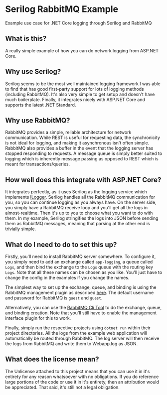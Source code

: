 # Serilog RabbitMQ Example
Example use case for .NET Core logging through Serilog and RabbitMQ

## What is this?
A really simple example of how you can do network logging from ASP.NET Core.

## Why use Serilog?
Serilog seems to be the most well maintained logging framework I was able to find that has good first-party support for lots of logging methods (including RabbitMQ). It's also very simple to get setup and doesn't have much boilerplate. Finally, it integrates nicely with ASP.NET Core and supports the latest .NET Standard.

## Why use RabbitMQ?
RabbitMQ provides a simple, reliable architecture for network communication. While REST is useful for requesting data, the synchronicity is not ideal for logging, and making it asynchronous isn't often simple. RabbitMQ also provides a buffer in the event that the logging server has stopped responding to requests. A message queue is simply better suited to logging which is inherently message passing as opposed to REST which is meant for transactions/queries.

## How well does this integrate with ASP.NET Core?
It integrates perfectly, as it uses Serilog as the logging service which implements [ILogger](https://docs.microsoft.com/en-us/aspnet/core/fundamentals/logging/). Serilog handles all the RabbitMQ communication for you, so you can continue logging as you always have. On the server side, you simply have a RabbitMQ receive loop and you'll get all the logs in almost-realtime. Then it's up to you to choose what you want to do with them. In my example, Serilog stringifies the logs into JSON before sending them as RabbitMQ messages, meaning that parsing at the other end is trivially simple.

## What do I need to do to set this up?
Firstly, you'll need to install RabbitMQ server somewhere. To configure it, you simply need to add an exchange called `app-logging`, a queue called `Logs`, and then bind the exchange to the `Logs` queue with the routing key `Logs`. Note that all these names can be chosen as you like. You'll just have to change the config in the examples if you change the names.

The simplest way to set up the exchange, queue, and binding is using the RabbitMQ management plugin as described [here](https://www.rabbitmq.com/management.html). The default username and password for RabbitMQ is `guest` and `guest`.

Alternatively, you can use the [RabbitMQ Cli Tool](https://www.rabbitmq.com/management-cli.html) to do the exchange, queue, and binding creation. Note that you'll still have to enable the management interface plugin for this to work.

Finally, simply run the respective projects using `dotnet run` within their project directories. All the logs from the example web application will automatically be routed through RabbitMQ. The log server will then receive the logs from RabbitMQ and write them to Webapp.log as JSON.

## What does the license mean?
The Unlicense attached to this project means that you can use it in it's entirety for any reason whatsoever with no obligations. If you do reference large portions of the code or use it in it's entirety, then an attribution would be appreciated. That said, it's still not a legal obligation.
